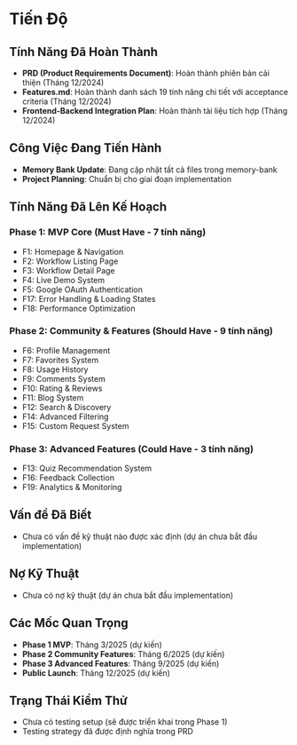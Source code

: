 # Tiến Độ

## Tính Năng Đã Hoàn Thành
- **PRD (Product Requirements Document)**: Hoàn thành phiên bản cải thiện (Tháng 12/2024)
- **Features.md**: Hoàn thành danh sách 19 tính năng chi tiết với acceptance criteria (Tháng 12/2024)
- **Frontend-Backend Integration Plan**: Hoàn thành tài liệu tích hợp (Tháng 12/2024)

## Công Việc Đang Tiến Hành
- **Memory Bank Update**: Đang cập nhật tất cả files trong memory-bank
- **Project Planning**: Chuẩn bị cho giai đoạn implementation

## Tính Năng Đã Lên Kế Hoạch

### Phase 1: MVP Core (Must Have - 7 tính năng)
- F1: Homepage & Navigation
- F2: Workflow Listing Page  
- F3: Workflow Detail Page
- F4: Live Demo System
- F5: Google OAuth Authentication
- F17: Error Handling & Loading States
- F18: Performance Optimization

### Phase 2: Community & Features (Should Have - 9 tính năng)
- F6: Profile Management
- F7: Favorites System
- F8: Usage History
- F9: Comments System
- F10: Rating & Reviews
- F11: Blog System
- F12: Search & Discovery
- F14: Advanced Filtering
- F15: Custom Request System

### Phase 3: Advanced Features (Could Have - 3 tính năng)
- F13: Quiz Recommendation System
- F16: Feedback Collection
- F19: Analytics & Monitoring

## Vấn đề Đã Biết
- Chưa có vấn đề kỹ thuật nào được xác định (dự án chưa bắt đầu implementation)

## Nợ Kỹ Thuật
- Chưa có nợ kỹ thuật (dự án chưa bắt đầu implementation)

## Các Mốc Quan Trọng
- **Phase 1 MVP**: Tháng 3/2025 (dự kiến)
- **Phase 2 Community Features**: Tháng 6/2025 (dự kiến)
- **Phase 3 Advanced Features**: Tháng 9/2025 (dự kiến)
- **Public Launch**: Tháng 12/2025 (dự kiến)

## Trạng Thái Kiểm Thử
- Chưa có testing setup (sẽ được triển khai trong Phase 1)
- Testing strategy đã được định nghĩa trong PRD 